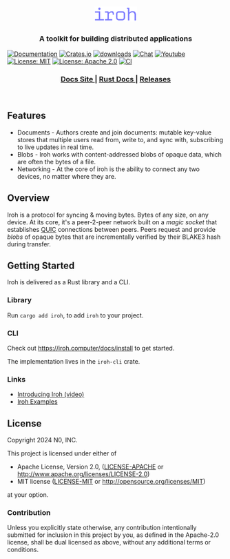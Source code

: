 <h1 align="center"><a href="https://iroh.computer"><img alt="iroh" src="./.img/iroh_wordmark.svg" width="100" /></a></h1>

<h3 align="center">
A toolkit for building distributed applications
</h3>

[![Documentation](https://img.shields.io/badge/docs-latest-blue.svg?style=flat-square)](https://docs.rs/iroh/)
[![Crates.io](https://img.shields.io/crates/v/iroh.svg?style=flat-square)](https://crates.io/crates/iroh)
[![downloads](https://img.shields.io/crates/d/iroh.svg?style=flat-square)](https://crates.io/crates/iroh)
[![Chat](https://img.shields.io/discord/1161119546170687619?logo=discord&style=flat-square)](https://discord.com/invite/DpmJgtU7cW)
[![Youtube](https://img.shields.io/badge/YouTube-red?logo=youtube&logoColor=white&style=flat-square)](https://www.youtube.com/@n0computer)
[![License: MIT](https://img.shields.io/badge/License-MIT-blue.svg?style=flat-square)](LICENSE-MIT)
[![License: Apache 2.0](https://img.shields.io/badge/License-Apache%202.0-blue.svg?style=flat-square)](LICENSE-APACHE)
[![CI](https://img.shields.io/github/actions/workflow/status/n0-computer/iroh/ci.yml?branch=main&style=flat-square&label=CI)](https://github.com/n0-computer/iroh/actions/workflows/ci.yml)

<div align="center">
  <h3>
    <a href="https://iroh.computer/docs">
      Docs Site
    </a>
    <span> | </span>
    <a href="https://docs.rs/iroh">
      Rust Docs
    </a>
    <span> | </span>
    <a href="https://github.com/n0-computer/iroh/releases">
      Releases
    </a>
  </h3>
</div>
<br/>

## Features

- Documents - Authors create and join documents: mutable key-value stores that multiple users read from, write to, and sync with, subscribing to live updates in real time.
- Blobs - Iroh works with content-addressed blobs of opaque data, which are often the bytes of a file.
- Networking - At the core of iroh is the ability to connect any two devices, no matter where they are.

## Overview

Iroh is a protocol for syncing & moving bytes. Bytes of any size, on any device. At its core, it's a peer-2-peer network built on a _magic socket_ that establishes [QUIC](https://en.wikipedia.org/wiki/QUIC) connections between peers. Peers request and provide _blobs_ of opaque bytes that are incrementally verified by their BLAKE3 hash during transfer.

## Getting Started

Iroh is delivered as a Rust library and a CLI.

### Library

Run `cargo add iroh`, to add `iroh` to your project.

### CLI

Check out https://iroh.computer/docs/install to get started.

The implementation lives in the `iroh-cli` crate.

### Links

- [Introducing Iroh (video)](https://www.youtube.com/watch?v=RwAt36Xe3UI_)
- [Iroh Examples](https://github.com/n0-computer/iroh-examples)


## License

Copyright 2024 N0, INC.

This project is licensed under either of

 * Apache License, Version 2.0, ([LICENSE-APACHE](LICENSE-APACHE) or
   http://www.apache.org/licenses/LICENSE-2.0)
 * MIT license ([LICENSE-MIT](LICENSE-MIT) or
   http://opensource.org/licenses/MIT)

at your option.

### Contribution

Unless you explicitly state otherwise, any contribution intentionally submitted for inclusion in this project by you, as defined in the Apache-2.0 license, shall be dual licensed as above, without any additional terms or conditions.
